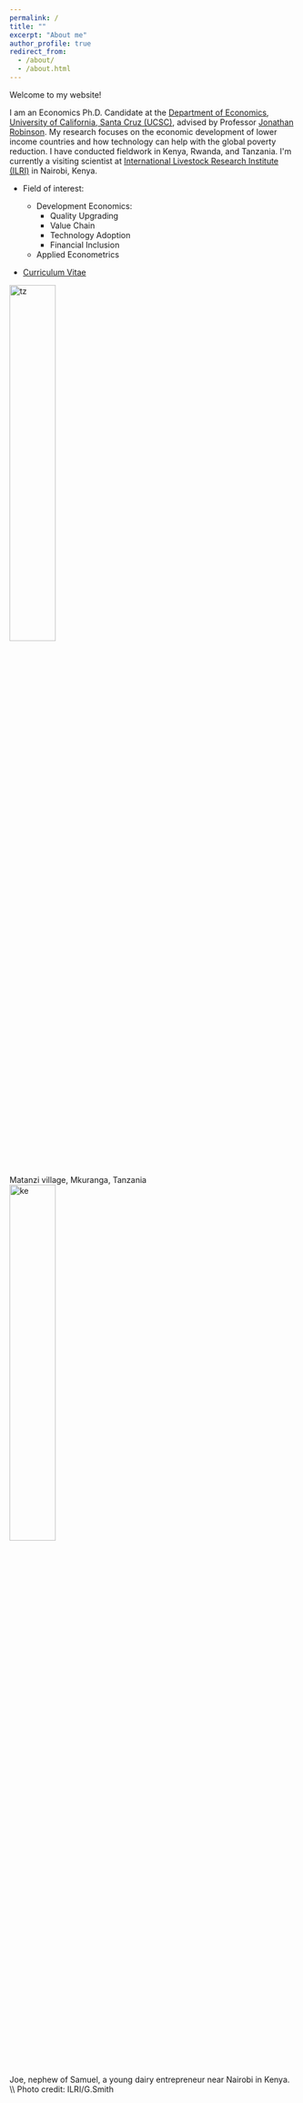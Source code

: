 ```yaml
---
permalink: /
title: ""
excerpt: "About me"
author_profile: true
redirect_from: 
  - /about/
  - /about.html
---
```








Welcome to my website! 


I am an Economics Ph.D. Candidate at the [Department of Economics](https://economics.ucsc.edu/), [University of California, Santa Cruz (UCSC)](https://www.ucsc.edu/), advised by Professor [Jonathan Robinson](https://people.ucsc.edu/~jmrtwo/). My research focuses on the economic development of lower income countries and how technology can help with the global poverty reduction. I have conducted fieldwork in Kenya, Rwanda, and Tanzania. I'm currently a visiting scientist at [International Livestock Research Institute (ILRI)](https://www.ilri.org/) in Nairobi, Kenya.


* Field of interest: 
	* Development Economics: 
		* Quality Upgrading
		* Value Chain
		* Technology Adoption
		* Financial Inclusion
	* Applied Econometrics

* [Curriculum Vitae](/files/CV_GuanghongXu.pdf)

<div class="row">
  <div class="column">
    <img src="/images/tz2.jpeg" alt="tz" style="width:40%">
    <figcaption>Matanzi village, Mkuranga, Tanzania</figcaption>
  </div>
  <div class="column">
    <img src="/images/Kenyamilk.jpg" alt="ke" style="width:40%">
    <figcaption>Joe, nephew of Samuel, a young dairy entrepreneur near Nairobi in Kenya. \\ Photo credit: ILRI/G.Smith</figcaption>
  </div>
</div>
